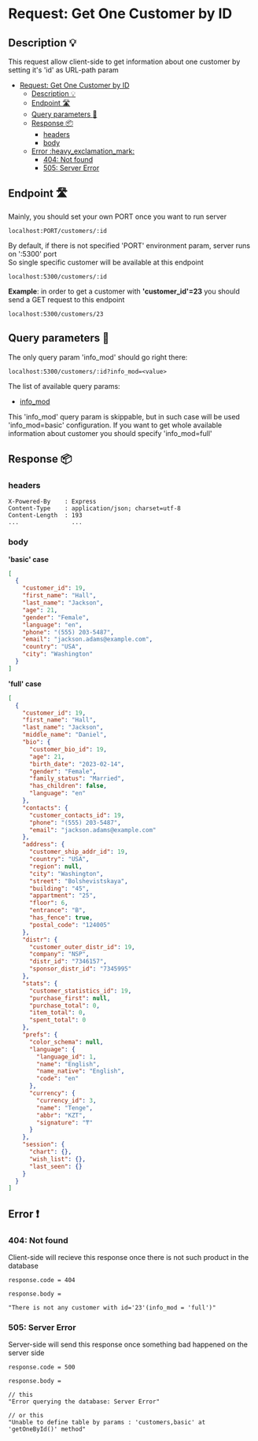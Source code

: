 # Request: Get One Customer by ID

## Description :bulb:
This request allow client-side to get information about one customer by setting it's 'id' as URL-path param  
- [Request: Get One Customer by ID](#request-get-one-customer-by-id)
  - [Description :bulb:](#description-bulb)
  - [Endpoint :motorway:](#endpoint-motorway)
  - [Query parameters :pencil:](#query-parameters-pencil)
  - [Response :package:](#response-package)
    - [headers](#headers)
    - [body](#body)
  - [Error :heavy\_exclamation\_mark:](#error-heavy_exclamation_mark)
    - [404: Not found](#404-not-found)
    - [505: Server Error](#505-server-error)

## Endpoint :motorway:
Mainly, you should set your own PORT once you want to run server
```
localhost:PORT/customers/:id
```
By default, if there is not specified 'PORT' environment param, server runs on ':5300' port    
So single specific customer will be available at this endpoint
```
localhost:5300/customers/:id
```
**Example**: in order to get a customer with **'customer_id'=23** you should send a GET request to this endpoint
```
localhost:5300/customers/23
```


## Query parameters :pencil:    
The only query param 'info_mod' should go right there:
```
localhost:5300/customers/:id?info_mod=<value>
```
The list of available query params:
- [info_mod](../query.md#info_mod)

This 'info_mod' query param is skippable, but in such case will be used 'info_mod=basic' configuration. If you want to get whole available information about customer you should specify 'info_mod=full'


## Response :package:
### headers
```
X-Powered-By    : Express
Content-Type    : application/json; charset=utf-8
Content-Length  : 193
...               ...
```
### body
**'basic' case**
```json
[
  {
    "customer_id": 19,
    "first_name": "Hall",
    "last_name": "Jackson",
    "age": 21,
    "gender": "Female",
    "language": "en",
    "phone": "(555) 203-5487",
    "email": "jackson.adams@example.com",
    "country": "USA",
    "city": "Washington"
  }
]
```
**'full' case**
```json
[
  {
    "customer_id": 19,
    "first_name": "Hall",
    "last_name": "Jackson",
    "middle_name": "Daniel",
    "bio": {
      "customer_bio_id": 19,
      "age": 21,
      "birth_date": "2023-02-14",
      "gender": "Female",
      "family_status": "Married",
      "has_children": false,
      "language": "en"
    },
    "contacts": {
      "customer_contacts_id": 19,
      "phone": "(555) 203-5487",
      "email": "jackson.adams@example.com"
    },
    "address": {
      "customer_ship_addr_id": 19,
      "country": "USA",
      "region": null,
      "city": "Washington",
      "street": "Bolshevistskaya",
      "building": "45",
      "appartment": "25",
      "floor": 6,
      "entrance": "B",
      "has_fence": true,
      "postal_code": "124005"
    },
    "distr": {
      "customer_outer_distr_id": 19,
      "company": "NSP",
      "distr_id": "7346157",
      "sponsor_distr_id": "7345995"
    },
    "stats": {
      "customer_statistics_id": 19,
      "purchase_first": null,
      "purchase_total": 0,
      "item_total": 0,
      "spent_total": 0
    },
    "prefs": {
      "color_schema": null,
      "language": {
        "language_id": 1,
        "name": "English",
        "name_native": "English",
        "code": "en"
      },
      "currency": {
        "currency_id": 3,
        "name": "Tenge",
        "abbr": "KZT",
        "signature": "₸"
      }
    },
    "session": {
      "chart": {},
      "wish_list": {},
      "last_seen": {}
    }
  }
]
```
## Error :heavy_exclamation_mark:
### 404: Not found
Client-side will recieve this response once there is not such product in the database
```
response.code = 404
```
```
response.body =

"There is not any customer with id='23'(info_mod = 'full')"
```
### 505: Server Error
Server-side will send this response once something bad happened on the server side
```
response.code = 500
```
```
response.body =

// this
"Error querying the database: Server Error"

// or this
"Unable to define table by params : 'customers,basic' at 'getOneById()' method"
```